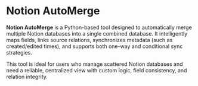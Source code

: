 # Notion AutoMerge

**Notion AutoMerge** is a Python-based tool designed to automatically merge multiple Notion databases into a single
combined database. It intelligently maps fields, links source relations, synchronizes metadata (such as created/edited
times), and supports both one-way and conditional sync strategies.

This tool is ideal for users who manage scattered Notion databases and need a reliable, centralized view with custom
logic, field consistency, and relation integrity.
